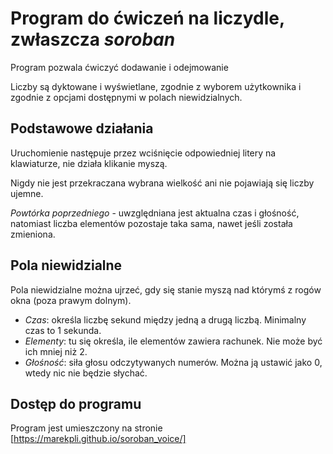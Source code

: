 # Program do ćwiczeń na liczydle, zwłaszcza _soroban_

Program pozwala ćwiczyć dodawanie i odejmowanie

Liczby są dyktowane i wyświetlane, zgodnie z wyborem użytkownika i zgodnie z opcjami dostępnymi w polach niewidzialnych.

## Podstawowe działania

Uruchomienie następuje przez wciśnięcie odpowiedniej litery na klawiaturze, nie działa klikanie myszą.

Nigdy nie jest przekraczana wybrana wielkość ani nie pojawiają się liczby ujemne.

_Powtórka poprzedniego_ - uwzględniana jest aktualna czas i głośność, natomiast liczba elementów pozostaje taka sama, nawet jeśli została zmieniona.

## Pola niewidzialne

Pola niewidzialne można ujrzeć, gdy się stanie myszą nad którymś z rogów okna (poza prawym dolnym).

- _Czas_: określa liczbę sekund między jedną a drugą liczbą. Minimalny czas to 1 sekunda.
- _Elementy_: tu się określa, ile elementów zawiera rachunek. Nie może być ich mniej niż 2.
- _Głośność_: siła głosu odczytywanych numerów. Można ją ustawić jako 0, wtedy nic nie będzie słychać.

## Dostęp do programu

Program jest umieszczony na stronie [https://marekpli.github.io/soroban_voice/]
